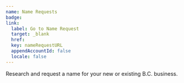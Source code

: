 ```yaml
---
name: Name Requests
badge:
link:
  label: Go to Name Request
  target: _blank
  href: 
  key: nameRequestURL
  appendAccountId: false
  locale: false
---
```


Research and request a name for your new or existing B.C. business.